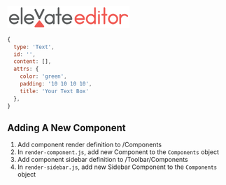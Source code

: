 [<img src="https://github.com/elm-street-technology/elevate-editor/raw/develop/elevate-editor-logo.svg" width="280" />](https://elevate-editor.netlify.com)

```javascript
{
  type: 'Text',
  id: '',
  content: [],
  attrs: {
    color: 'green',
    padding: '10 10 10 10',
    title: 'Your Text Box'
  },
}
```

## Adding A New Component

1.  Add component render definition to /Components
1.  In `render-component.js`, add new Component to the `Components` object
1.  Add component sidebar definition to /Toolbar/Components
1.  In `render-sidebar.js`, add new Sidebar Component to the `Components` object
